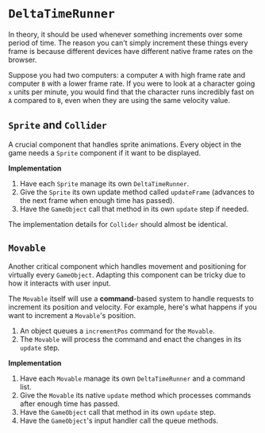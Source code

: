 # `DeltaTimeRunner`
In theory, it should be used whenever something increments over some period of time. 
The reason you can't simply increment these things every frame is because different devices
have different native frame rates on the browser.

Suppose you had two computers: a computer `A` with high frame rate and computer `B` with a
lower frame rate. If you were to look at a character going `x` units per minute, you would
find that the character runs incredibly fast on `A` compared to `B`, even when they are using
the same velocity value.

## `Sprite` and `Collider`
A crucial component that handles sprite animations. Every object in the game needs a `Sprite`
component if it want to be displayed.

**Implementation**
1) Have each `Sprite` manage its own `DeltaTimeRunner`.
2) Give the `Sprite` its own update method called `updateFrame` (advances to the next frame when
enough time has passed).
3) Have the `GameObject` call that method in its own `update` step if needed.

The implementation details for `Collider` should almost be identical.

## `Movable`
Another critical component which handles movement and positioning for virtually every `GameObject`.
Adapting this component can be tricky due to how it interacts with user input.

The `Movable` itself will use a **command**-based system to handle requests to increment its
position and velocity. For example, here's what happens if you want to increment a `Movable`'s
position.
1) An object queues a `incrementPos` command for the `Movable`.
2) The `Movable` will process the command and enact the changes in its `update` step.

**Implementation**
1) Have each `Movable` manage its own `DeltaTimeRunner` and a command list.
2) Give the `Movable` its native `update` method which processes commands after enough time
has passed.
3) Have the `GameObject` call that method in its own `update` step.
4) Have the `GameObject`'s input handler call the queue methods.
